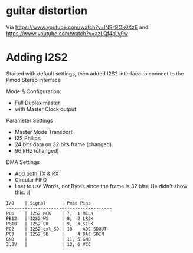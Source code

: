 # guitar distortion

Via https://www.youtube.com/watch?v=lNBrGOk0XzE
and https://www.youtube.com/watch?v=azLQf4aLv9w

# Adding I2S2

Started with default settings, then added I2S2 interface to connect to the Pmod Stereo interface

Mode & Configuration:
- Full Duplex master
- with Master Clock output

Parameter Settings
- Master Mode Transport
- I2S Philips
- 24 bits data on 32 bits frame (changed)
- 96 kHz (changed)

DMA Settings
- Add both TX & RX
- Circular FIFO
- I set to use Words, not Bytes since the frame is 32 bits.  He didn't show this.  :(

```
I/O    | Signal      | Pmod Pins
-------+-------------+------------------
PC6    | I2S2_MCK    | 7,  1 MCLK
PB12   | I2S2_WS     | 8,  2 LRCK
PB10   | I2S2_CK     | 9,  3 SCLK
PC2    | I2S2_ext_SD | 10    ADC SDOUT    
PC3    | I2S2_SD     |     4 DAC SDIN
GND    |             | 11, 5 GND
3.3V   |             | 12, 6 VCC
```